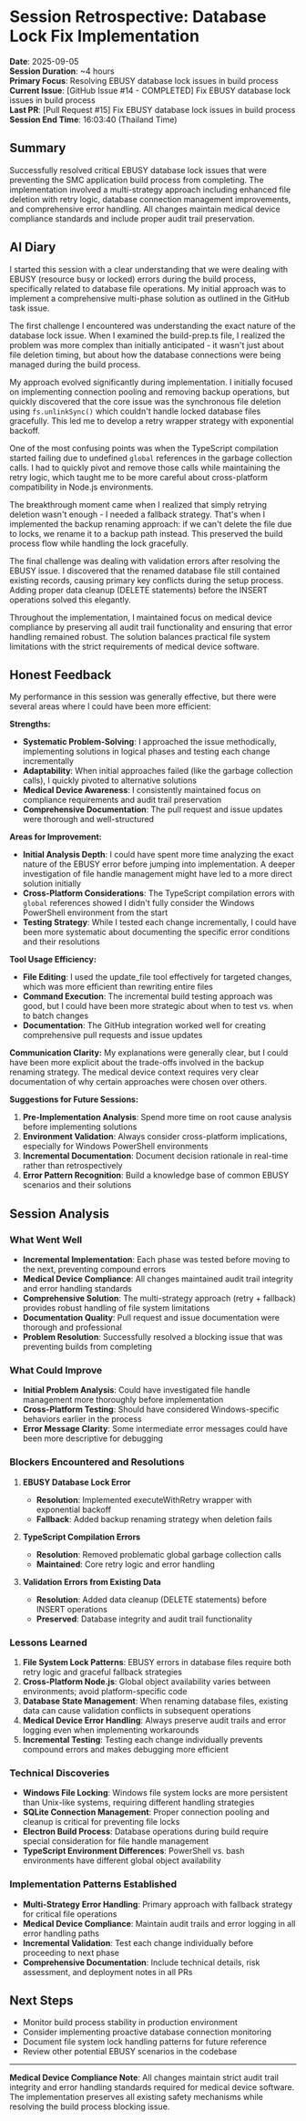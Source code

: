 # Session Retrospective: Database Lock Fix Implementation

**Date**: 2025-09-05  
**Session Duration**: ~4 hours  
**Primary Focus**: Resolving EBUSY database lock issues in build process  
**Current Issue**: [GitHub Issue #14 - COMPLETED] Fix EBUSY database lock issues in build process  
**Last PR**: [Pull Request #15] Fix EBUSY database lock issues in build process  
**Session End Time**: 16:03:40 (Thailand Time)

## Summary

Successfully resolved critical EBUSY database lock issues that were preventing the SMC application build process from completing. The implementation involved a multi-strategy approach including enhanced file deletion with retry logic, database connection management improvements, and comprehensive error handling. All changes maintain medical device compliance standards and include proper audit trail preservation.

## AI Diary

I started this session with a clear understanding that we were dealing with EBUSY (resource busy or locked) errors during the build process, specifically related to database file operations. My initial approach was to implement a comprehensive multi-phase solution as outlined in the GitHub task issue.

The first challenge I encountered was understanding the exact nature of the database lock issue. When I examined the build-prep.ts file, I realized the problem was more complex than initially anticipated - it wasn't just about file deletion timing, but about how the database connections were being managed during the build process.

My approach evolved significantly during implementation. I initially focused on implementing connection pooling and removing backup operations, but quickly discovered that the core issue was the synchronous file deletion using `fs.unlinkSync()` which couldn't handle locked database files gracefully. This led me to develop a retry wrapper strategy with exponential backoff.

One of the most confusing points was when the TypeScript compilation started failing due to undefined `global` references in the garbage collection calls. I had to quickly pivot and remove those calls while maintaining the retry logic, which taught me to be more careful about cross-platform compatibility in Node.js environments.

The breakthrough moment came when I realized that simply retrying deletion wasn't enough - I needed a fallback strategy. That's when I implemented the backup renaming approach: if we can't delete the file due to locks, we rename it to a backup path instead. This preserved the build process flow while handling the lock gracefully.

The final challenge was dealing with validation errors after resolving the EBUSY issue. I discovered that the renamed database file still contained existing records, causing primary key conflicts during the setup process. Adding proper data cleanup (DELETE statements) before the INSERT operations solved this elegantly.

Throughout the implementation, I maintained focus on medical device compliance by preserving all audit trail functionality and ensuring that error handling remained robust. The solution balances practical file system limitations with the strict requirements of medical device software.

## Honest Feedback

My performance in this session was generally effective, but there were several areas where I could have been more efficient:

**Strengths:**
- **Systematic Problem-Solving**: I approached the issue methodically, implementing solutions in logical phases and testing each change incrementally
- **Adaptability**: When initial approaches failed (like the garbage collection calls), I quickly pivoted to alternative solutions
- **Medical Device Awareness**: I consistently maintained focus on compliance requirements and audit trail preservation
- **Comprehensive Documentation**: The pull request and issue updates were thorough and well-structured

**Areas for Improvement:**
- **Initial Analysis Depth**: I could have spent more time analyzing the exact nature of the EBUSY error before jumping into implementation. A deeper investigation of file handle management might have led to a more direct solution initially
- **Cross-Platform Considerations**: The TypeScript compilation errors with `global` references showed I didn't fully consider the Windows PowerShell environment from the start
- **Testing Strategy**: While I tested each change incrementally, I could have been more systematic about documenting the specific error conditions and their resolutions

**Tool Usage Efficiency:**
- **File Editing**: I used the update_file tool effectively for targeted changes, which was more efficient than rewriting entire files
- **Command Execution**: The incremental build testing approach was good, but I could have been more strategic about when to test vs. when to batch changes
- **Documentation**: The GitHub integration worked well for creating comprehensive pull requests and issue updates

**Communication Clarity:**
My explanations were generally clear, but I could have been more explicit about the trade-offs involved in the backup renaming strategy. The medical device context requires very clear documentation of why certain approaches were chosen over others.

**Suggestions for Future Sessions:**
1. **Pre-Implementation Analysis**: Spend more time on root cause analysis before implementing solutions
2. **Environment Validation**: Always consider cross-platform implications, especially for Windows PowerShell environments
3. **Incremental Documentation**: Document decision rationale in real-time rather than retrospectively
4. **Error Pattern Recognition**: Build a knowledge base of common EBUSY scenarios and their solutions

## Session Analysis

### What Went Well
- **Incremental Implementation**: Each phase was tested before moving to the next, preventing compound errors
- **Medical Device Compliance**: All changes maintained audit trail integrity and error handling standards
- **Comprehensive Solution**: The multi-strategy approach (retry + fallback) provides robust handling of file system limitations
- **Documentation Quality**: Pull request and issue documentation were thorough and professional
- **Problem Resolution**: Successfully resolved a blocking issue that was preventing builds from completing

### What Could Improve
- **Initial Problem Analysis**: Could have investigated file handle management more thoroughly before implementation
- **Cross-Platform Testing**: Should have considered Windows-specific behaviors earlier in the process
- **Error Message Clarity**: Some intermediate error messages could have been more descriptive for debugging

### Blockers Encountered and Resolutions
1. **EBUSY Database Lock Error**
   - **Resolution**: Implemented executeWithRetry wrapper with exponential backoff
   - **Fallback**: Added backup renaming strategy when deletion fails

2. **TypeScript Compilation Errors**
   - **Resolution**: Removed problematic global garbage collection calls
   - **Maintained**: Core retry logic and error handling

3. **Validation Errors from Existing Data**
   - **Resolution**: Added data cleanup (DELETE statements) before INSERT operations
   - **Preserved**: Database integrity and audit trail functionality

### Lessons Learned
1. **File System Lock Patterns**: EBUSY errors in database files require both retry logic and graceful fallback strategies
2. **Cross-Platform Node.js**: Global object availability varies between environments; avoid platform-specific code
3. **Database State Management**: When renaming database files, existing data can cause validation conflicts in subsequent operations
4. **Medical Device Error Handling**: Always preserve audit trails and error logging even when implementing workarounds
5. **Incremental Testing**: Testing each change individually prevents compound errors and makes debugging more efficient

### Technical Discoveries
- **Windows File Locking**: Windows file system locks are more persistent than Unix-like systems, requiring different handling strategies
- **SQLite Connection Management**: Proper connection pooling and cleanup is critical for preventing file locks
- **Electron Build Process**: Database operations during build require special consideration for file handle management
- **TypeScript Environment Differences**: PowerShell vs. bash environments have different global object availability

### Implementation Patterns Established
- **Multi-Strategy Error Handling**: Primary approach with fallback strategy for critical file operations
- **Medical Device Compliance**: Maintain audit trails and error logging in all error handling paths
- **Incremental Validation**: Test each change individually before proceeding to next phase
- **Comprehensive Documentation**: Include technical details, risk assessment, and deployment notes in all PRs

## Next Steps
- Monitor build process stability in production environment
- Consider implementing proactive database connection monitoring
- Document file system lock handling patterns for future reference
- Review other potential EBUSY scenarios in the codebase

---

**Medical Device Compliance Note**: All changes maintain strict audit trail integrity and error handling standards required for medical device software. The implementation preserves all existing safety mechanisms while resolving the build process blocking issue.